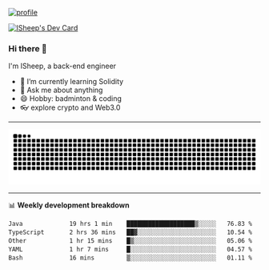 [![profile](https://user-images.githubusercontent.com/54968314/208005045-e4b42f3b-833d-4242-bfcc-e764865553a2.svg)](https://www.calligrapher.ai/)

<a href="https://app.daily.dev/linziyang1106"><img src="https://api.daily.dev/devcards/v2/i4Spwx5Skx5FpTqWcwoit.png?r=kgx&type=wide" width="652" alt="ISheep's Dev Card"/></a>

### Hi there 🐏

I'm ISheep, a back-end engineer

- 🔭 I’m currently learning Solidity
- 💬 Ask me about anything
- 😄 Hobby: badminton & coding
- 👓 explore crypto and Web3.0

-------

![](https://raw.githubusercontent.com/ISheepp/ISheepp/output/github-contribution-grid-snake.svg)

-------

📊 **Weekly development breakdown**
<!--START_SECTION:waka-->

```txt
Java             19 hrs 1 min    ███████████████████▒░░░░░   76.83 %
TypeScript       2 hrs 36 mins   ██▓░░░░░░░░░░░░░░░░░░░░░░   10.54 %
Other            1 hr 15 mins    █▒░░░░░░░░░░░░░░░░░░░░░░░   05.06 %
YAML             1 hr 7 mins     █░░░░░░░░░░░░░░░░░░░░░░░░   04.57 %
Bash             16 mins         ▒░░░░░░░░░░░░░░░░░░░░░░░░   01.11 %
```

<!--END_SECTION:waka-->
